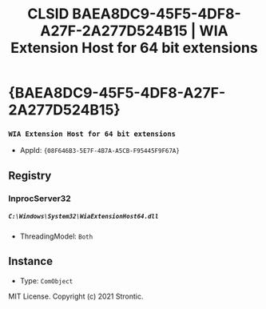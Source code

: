 ﻿---
title: "CLSID BAEA8DC9-45F5-4DF8-A27F-2A277D524B15 | WIA Extension Host for 64 bit extensions"
excerpt: What is COM-Object CLSID BAEA8DC9-45F5-4DF8-A27F-2A277D524B15?
---

# {BAEA8DC9-45F5-4DF8-A27F-2A277D524B15}

### `WIA Extension Host for 64 bit extensions`
* AppId: `{08F646B3-5E7F-4B7A-A5CB-F95445F9F67A}`

## Registry


### InprocServer32

##### `C:\Windows\System32\WiaExtensionHost64.dll`
* ThreadingModel: `Both`

## Instance

* Type: `ComObject`

MIT License. Copyright (c) 2021 Strontic.


